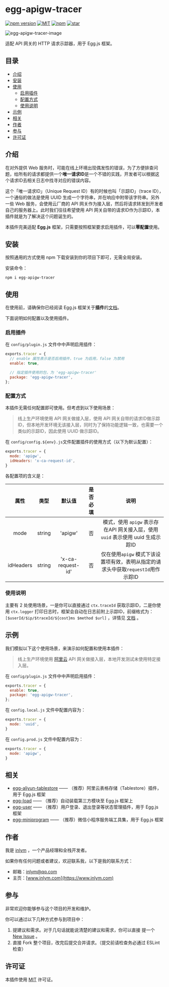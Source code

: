# egg-apigw-tracer


[![npm version](https://img.shields.io/npm/v/egg-apigw-tracer)](https://www.npmjs.com/package/egg-apigw-tracer)  [![MIT](https://img.shields.io/npm/l/egg-apigw-tracer)](https://github.com/inlym/egg-apigw-tracer/blob/master/LICENSE)  [![npm](https://img.shields.io/npm/dw/egg-apigw-tracer)](https://www.npmjs.com/package/egg-apigw-tracer)  [![star](https://gitee.com/inlym/egg-apigw-tracer/badge/star.svg?theme=dark)](https://gitee.com/inlym/egg-apigw-tracer/stargazers)  


![egg-apigw-tracer-image](https://img.inlym.com/dca8bebe5e534bfa87b52f42e7be282c.png)



适配 API 网关的 HTTP 请求示踪器，用于 Egg.js 框架。



## 目录

-   [介绍](#介绍)
-   [安装](#安装)
-   [使用](#使用)
    -   [启用插件](#启用插件)
    -   [配置方式](#配置方式)
    -   [使用说明](#使用说明)
-   [示例](#示例)
-   [相关](#相关)
-   [作者](#作者)
-   [参与](#参与)
-   [许可证](#许可证)





## 介绍

在对外提供 Web 服务时，可能在线上环境出现偶发性的错误，为了方便排查问题，给所有的请求都提供一个**唯一请求ID**是一个不错的实践，开发者可以根据这个请求ID去相关日志中找寻对应的错误内容。



这个「唯一请求ID」（Unique Request ID）有的时候也叫「示踪ID」（trace ID），一个通俗的做法是使用 UUID 生成一个字符串，并在响应中附带该字符串。另外一些 Web 服务，会使用云厂商的 API 网关作为接入层，然后将请求转发到开发者自己的服务器上。此时我们往往希望使用 API 网关自带的请求ID作为示踪ID，本插件就是为了解决这个问题诞生的。



本插件完美适配 **Egg.js** 框架，只需要按照框架要求启用插件，可以**零配置**使用。



## 安装

按照通用的方式使用 npm 下载安装到你的项目下即可，无需全局安装。



安装命令：

```shell
npm i egg-apigw-tracer
```





## 使用

在使用前，请确保你已经阅读 Egg.js 框架关于**插件**的[文档](https://eggjs.org/zh-cn/basics/plugin.html)。



下面说明如何配置以及使用插件。



### 启用插件

在 `config/plugin.js` 文件中中声明启用插件：

```js
exports.tracer = {
  // enable 属性表示是否启用插件，true 为启用，false 为禁用
  enable: true,

  // 指定插件使用的包，为 'egg-apigw-tracer'
  package: 'egg-apigw-tracer',
};
```



### 配置方式

本插件无需任何配置即可使用。但考虑到以下使用场景：

>   线上生产环境使用 API 网关做接入层，使用 API 网关自带的请求ID做示踪ID，但本地开发环境无该接入层，同时为了保持功能逻辑一致，也需要一个类似的示踪ID，因此使用 UUID 做示踪ID。



在 `config/config.${env}.js`文件配置插件的使用方式（以下为默认配置）：

```js
exports.tracer = {
  mode: 'apigw',
  idHeaders: 'x-ca-request-id',
}
```
各配置项的含义是：

|   属性    |  类型  |      默认值       | 是否必填 |                             说明                             |
| :-------: | :----: | :---------------: | :------: | :----------------------------------------------------------: |
|   mode    | string |      'apigw'      |    否    | 模式，使用 `apigw` 表示存在API 网关接入层，使用 `uuid` 表示使用 uuid 生成示踪ID |
| idHeaders | string | 'x-ca-request-id' |    否    | 仅在使用`apigw` 模式下该设置项有效，表明从指定的请求头中获取`requestId`用作示踪ID |



### 使用说明

主要有 2 处使用场景，一是你可以直接通过 `ctx.traceId` 获取示踪ID，二是你使用 `ctx.logger` 打印日志时，框架会自动在日志前附上示踪ID，前缀格式为：`[$userId/$ip/$traceId/${cost}ms $method $url]` ，详情见 [文档](https://eggjs.org/zh-cn/core/logger.html#如何打印日志) 。



## 示例

我们模拟以下这个使用场景，来演示如何配置和使用本插件：

>   线上生产环境使用 [阿里云](https://promotion.aliyun.com/ntms/yunparter/invite.html?userCode=lzfqdh6g)  API 网关做接入层，本地开发测试未使用特定接入层。



在 `config/plugin.js` 文件中中声明启用插件：

```js
exports.tracer = {
  enable: true,
  package: 'egg-apigw-tracer',
};
```



在 `config.local.js` 文件中配置内容为：

```js
exports.tracer = {
  mode: 'uuid',
}
```



在 `config.prod.js` 文件中配置内容为：

```js
exports.tracer = {
  mode: 'apigw',
}
```





## 相关

-   [egg-aliyun-tablestore](https://github.com/inlym/egg-aliyun-tablestore)   ——  （推荐）阿里云表格存储（Tablestore）插件，用于 Egg.js 框架
-   [egg-load](https://github.com/inlym/egg-load)   ——  （推荐）自动装载第三方模块至 Egg.js 框架上
-   [egg-user](https://github.com/inlym/egg-user)  ——  （推荐）用户登录、退出登录等状态管理插件，用于 Egg.js 框架
-   [egg-miniprogram](https://github.com/inlym/egg-miniprogram)  ——  （推荐）微信小程序服务端工具集，用于 Egg.js 框架



## 作者

我是 [inlym](https://www.inlym.com) ，一个产品经理和全栈开发者。



如果你有任何问题或者建议，欢迎联系我，以下是我的联系方式：

-   邮箱：inlym@qq.com
-   主页：[www.inlym.com](https://www.inlym.com)



## 参与

非常欢迎你能够参与这个项目的开发和维护。

你可以通过以下几种方式参与到项目中：

1.  提建议和需求。对于几句话就能说清楚的建议和需求，你可以直接 提一个 [New Issue](https://github.com/inlym/egg-apigw-tracer/issues/new) 。
2.  直接 Fork 整个项目，改完后提交合并请求。（提交前请检查务必通过 ESLint 检查）



## 许可证

本插件使用 [MIT](LICENSE) 许可证。

